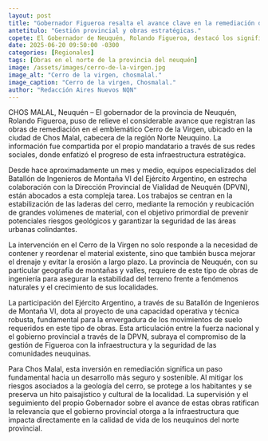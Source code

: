 ```yaml
---
layout: post
title: "Gobernador Figueroa resalta el avance clave en la remediación del cerro de la virgen en Chos Malal."
antetitulo: "Gestión provincial y obras estratégicas."
copete: El Gobernador de Neuquén, Rolando Figueroa, destacó los significativos progresos en las obras de remediación del Cerro de la Virgen en Chos Malal, una iniciativa crucial para la estabilidad geológica y la seguridad de la localidad. Los trabajos, ejecutados por el Batallón de Ingenieros de Montaña VI del Ejército Argentino en conjunto con Vialidad Provincial, buscan mitigar riesgos y proteger a la comunidad en el Norte neuquino.
date: 2025-06-20 09:50:00 -0300
categories: [Regionales]
tags: [Obras en el norte de la provincia del neuquén]
image: /assets/images/cerro-de-la-virgen.jpg
image_alt: "Cerro de la virgen, chosmalal."
image_caption: "Cerro de la virgen, Chosmalal."
author: "Redacción Aires Nuevos NQN"
---
```


CHOS MALAL, Neuquén – El gobernador de la provincia de Neuquén, Rolando Figueroa, puso de relieve el considerable avance que registran las obras de remediación en el emblemático Cerro de la Virgen, ubicado en la ciudad de Chos Malal, cabecera de la región Norte Neuquino. La información fue compartida por el propio mandatario a través de sus redes sociales, donde enfatizó el progreso de esta infraestructura estratégica.

Desde hace aproximadamente un mes y medio, equipos especializados del Batallón de Ingenieros de Montaña VI del Ejército Argentino, en estrecha colaboración con la Dirección Provincial de Vialidad de Neuquén (DPVN), están abocados a esta compleja tarea. Los trabajos se centran en la estabilización de las laderas del cerro, mediante la remoción y reubicación de grandes volúmenes de material, con el objetivo primordial de prevenir potenciales riesgos geológicos y garantizar la seguridad de las áreas urbanas colindantes.

La intervención en el Cerro de la Virgen no solo responde a la necesidad de contener y reordenar el material existente, sino que también busca mejorar el drenaje y evitar la erosión a largo plazo. La provincia de Neuquén, con su particular geografía de montañas y valles, requiere de este tipo de obras de ingeniería para asegurar la estabilidad del terreno frente a fenómenos naturales y el crecimiento de sus localidades.

La participación del Ejército Argentino, a través de su Batallón de Ingenieros de Montaña VI, dota al proyecto de una capacidad operativa y técnica robusta, fundamental para la envergadura de los movimientos de suelo requeridos en este tipo de obras. Esta articulación entre la fuerza nacional y el gobierno provincial a través de la DPVN, subraya el compromiso de la gestión de Figueroa con la infraestructura y la seguridad de las comunidades neuquinas.

Para Chos Malal, esta inversión en remediación significa un paso fundamental hacia un desarrollo más seguro y sostenible. Al mitigar los riesgos asociados a la geología del cerro, se protege a los habitantes y se preserva un hito paisajístico y cultural de la localidad. La supervisión y el seguimiento del propio Gobernador sobre el avance de estas obras ratifican la relevancia que el gobierno provincial otorga a la infraestructura que impacta directamente en la calidad de vida de los neuquinos del norte provincial.